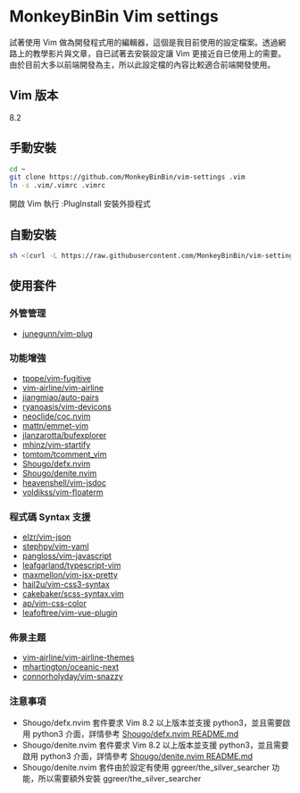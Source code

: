 # MonkeyBinBin Vim settings

試著使用 Vim 做為開發程式用的編輯器，這個是我目前使用的設定檔案。透過網路上的教學影片與文章，自已試著去安裝設定讓 Vim 更接近自已使用上的需要。由於目前大多以前端開發為主，所以此設定檔的內容比較適合前端開發使用。

## Vim 版本

8.2

## 手動安裝

```bash
cd ~
git clone https://github.com/MonkeyBinBin/vim-settings .vim
ln -s .vim/.vimrc .vimrc
```

開啟 Vim 執行 :PlugInstall 安裝外掛程式

## 自動安裝

```bash
sh <(curl -L https://raw.githubusercontent.com/MonkeyBinBin/vim-settings/main/utils/install.sh)
```

## 使用套件

### 外管管理

- [junegunn/vim-plug](https://github.com/junegunn/vim-plug)

### 功能增強

- [tpope/vim-fugitive](https://github.com/tpope/vim-fugitive)
- [vim-airline/vim-airline](https://github.com/vim-airline/vim-airline)
- [jiangmiao/auto-pairs](https://github.com/jiangmiao/auto-pairs)
- [ryanoasis/vim-devicons](https://github.com/ryanoasis/vim-devicons)
- [neoclide/coc.nvim](https://github.com/neoclide/coc.nvim)
- [mattn/emmet-vim](https://github.com/mattn/emmet-vim)
- [jlanzarotta/bufexplorer](https://github.com/jlanzarotta/bufexplorer)
- [mhinz/vim-startify](https://github.com/mhinz/vim-startify)
- [tomtom/tcomment_vim](https://github.com/tomtom/tcomment_vim)
- [Shougo/defx.nvim](https://github.com/Shougo/defx.nvim)
- [Shougo/denite.nvim](https://github.com/Shougo/denite.nvim)
- [heavenshell/vim-jsdoc](https://github.com/heavenshell/vim-jsdoc)
- [voldikss/vim-floaterm](https://github.com/voldikss/vim-floaterm)

### 程式碼 Syntax 支援

- [elzr/vim-json](https://github.com/elzr/vim-json)
- [stephpy/vim-yaml](https://github.com/stephpy/vim-yaml)
- [pangloss/vim-javascript](https://github.com/pangloss/vim-javascript)
- [leafgarland/typescript-vim](https://github.com/leafgarland/typescript-vim)
- [maxmellon/vim-jsx-pretty](https://github.com/MaxMEllon/vim-jsx-pretty)
- [hail2u/vim-css3-syntax](https://github.com/hail2u/vim-css3-syntax)
- [cakebaker/scss-syntax.vim](https://github.com/cakebaker/scss-syntax.vim)
- [ap/vim-css-color](https://github.com/ap/vim-css-color)
- [leafoftree/vim-vue-plugin](https://github.com/leafOfTree/vim-vue-plugin)

### 佈景主題

- [vim-airline/vim-airline-themes](https://github.com/vim-airline/vim-airline-themes)
- [mhartington/oceanic-next](https://github.com/mhartington/oceanic-next)
- [connorholyday/vim-snazzy](https://github.com/connorholyday/vim-snazzy)

### 注意事項

- Shougo/defx.nvim 套件要求 Vim 8.2 以上版本並支援 python3，並且需要啟用 python3 介面，詳情參考 [Shougo/defx.nvim README.md](https://github.com/Shougo/defx.nvim)
- Shougo/denite.nvim 套件要求 Vim 8.2 以上版本並支援 python3，並且需要啟用 python3 介面，詳情參考 [Shougo/denite.nvim README.md](https://github.com/Shougo/denite.nvim)
- Shougo/denite.nvim 套件由於設定有使用 ggreer/the_silver_searcher 功能，所以需要額外安裝 ggreer/the_silver_searcher
